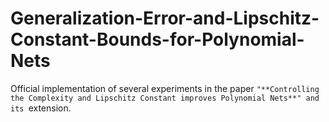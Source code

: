 # Generalization-Error-and-Lipschitz-Constant-Bounds-for-Polynomial-Nets

Official implementation of several experiments in the paper `"**Controlling the Complexity and Lipschitz Constant improves Polynomial Nets**" and its `extension.
